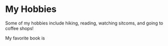 # My Hobbies
Some of my hobbies include hiking, reading, watching sitcoms, and going to coffee shops!

My favorite book is
